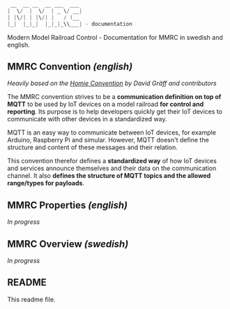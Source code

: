 ````java
 __  __ __  __ ___  ___
|  \/  |  \/  | _ \/ __|
| |\/| | |\/| |   / (__
|_|  |_|_|  |_|_|_\\___| - documentation
````

Modern Model Railroad Control - Documentation for MMRC in swedish and english.


## MMRC Convention *(english)*
_Heavily based on the [Homie Convention](https://homieiot.github.io) by David Gräff and contributors_

The MMRC convention strives to be a **communication definition on top of MQTT** to be used by IoT devices on a model railroad **for control and reporting**.
Its purpose is to help developers quickly get their IoT devices to communicate with other devices in a standardized way.

MQTT is an easy way to communicate between IoT devices, for example Arduino, Raspberry Pi and simular.
However, MQTT doesn't define the structure and content of these messages and their relation.

This convention therefor defines a **standardized way** of how IoT devices and services announce themselves and their data on the communication channel. It also **defines the structure of MQTT topics and the allowed range/types for payloads**.

## MMRC Properties *(english)*
*In progress*
<!-- A more indepth description of the properties to use for specific model railroad purposes. This document is a **work in progress**. -->

## MMRC Overview  *(swedish)*
*In progress*

## README
This readme file.